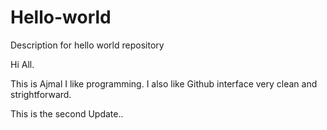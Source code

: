# Hello-world
Description for hello world repository

Hi All.

This is Ajmal I like programming. I also like Github interface very clean and strightforward.

This is the second Update..
